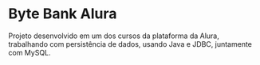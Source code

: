 <h1>Byte Bank Alura</h1>
<p>Projeto desenvolvido em um dos cursos da plataforma da Alura, trabalhando com persistência de dados, usando Java e JDBC, juntamente com MySQL.</p>
